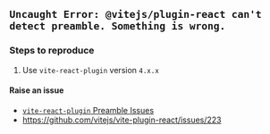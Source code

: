 ## `Uncaught Error: @vitejs/plugin-react can't detect preamble. Something is wrong.`


### Steps to reproduce
1) Use `vite-react-plugin` version `4.x.x`




#### Raise an issue
- [`vite-react-plugin` Preamble Issues](https://github.com/vitejs/vite-plugin-react/issues?q=is%3Aissue+preamble)
- https://github.com/vitejs/vite-plugin-react/issues/223